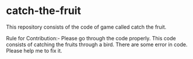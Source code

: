 # catch-the-fruit

This repository consists of the code of game called catch the fruit.

Rule for Contribution:-
Please go through the code properly.
This code consists of catching the fruits through a bird.
There are some error in code. Please help me to fix it.
